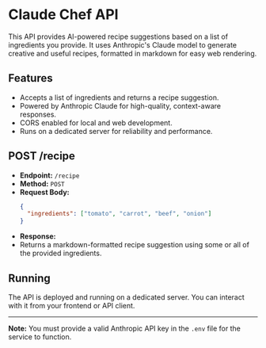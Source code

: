 # Claude Chef API

This API provides AI-powered recipe suggestions based on a list of ingredients you provide. It uses Anthropic's Claude model to generate creative and useful recipes, formatted in markdown for easy web rendering.

## Features

- Accepts a list of ingredients and returns a recipe suggestion.
- Powered by Anthropic Claude for high-quality, context-aware responses.
- CORS enabled for local and web development.
- Runs on a dedicated server for reliability and performance.

## POST /recipe

- **Endpoint:** `/recipe`
- **Method:** `POST`
- **Request Body:**
  ```json
  {
    "ingredients": ["tomato", "carrot", "beef", "onion"]
  }
  ```
- **Response:**
- Returns a markdown-formatted recipe suggestion using some or all of the provided ingredients.

## Running

The API is deployed and running on a dedicated server. You can interact with it from your frontend or API client.

---

**Note:** You must provide a valid Anthropic API key in the `.env` file for the service to function.

